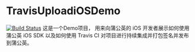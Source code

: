 # TravisUploadiOSDemo
[![Build Status](https://travis-ci.org/Pgyer/TravisUploadiOSDemo.svg?branch=master)](https://travis-ci.org/Pgyer/TravisUploadiOSDemo)
这是一个Demo项目， 用来向蒲公英的 iOS 开发者展示如何使用蒲公英 iOS SDK 以及如何使用 Travis CI 对项目进行持续集成并打包签名并发布到蒲公英。
